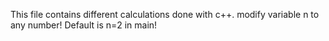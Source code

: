 This file contains different calculations done with c++.
modify variable n to any number!
Default is n=2 in main!
